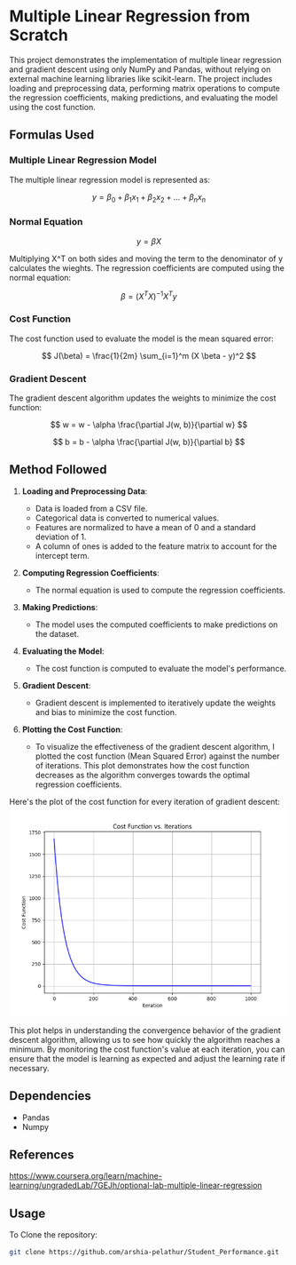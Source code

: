 # Multiple Linear Regression from Scratch

This project demonstrates the implementation of multiple linear regression and gradient descent using only NumPy and Pandas, without relying on external machine learning libraries like scikit-learn. The project includes loading and preprocessing data, performing matrix operations to compute the regression coefficients, making predictions, and evaluating the model using the cost function.

## Formulas Used

### Multiple Linear Regression Model

The multiple linear regression model is represented as:

$$ y = \beta_0 + \beta_1 x_1 + \beta_2 x_2 + \ldots + \beta_n x_n $$

### Normal Equation

$$ y = \beta X $$

Multiplying X^T on both sides and moving the term to the denominator of y calculates the wieghts. 
The regression coefficients are computed using the normal equation:

$$ \beta = (X^T X)^{-1} X^T y $$

### Cost Function

The cost function used to evaluate the model is the mean squared error:

$$ J(\beta) = \frac{1}{2m} \sum_{i=1}^m (X \beta - y)^2 $$

### Gradient Descent

The gradient descent algorithm updates the weights to minimize the cost function:

$$ w = w - \alpha \frac{\partial J(w, b)}{\partial w} $$

$$ b = b - \alpha \frac{\partial J(w, b)}{\partial b} $$

## Method Followed

1. **Loading and Preprocessing Data**:
   - Data is loaded from a CSV file.
   - Categorical data is converted to numerical values.
   - Features are normalized to have a mean of 0 and a standard deviation of 1.
   - A column of ones is added to the feature matrix to account for the intercept term.

2. **Computing Regression Coefficients**:
   - The normal equation is used to compute the regression coefficients.

3. **Making Predictions**:
   - The model uses the computed coefficients to make predictions on the dataset.

4. **Evaluating the Model**:
   - The cost function is computed to evaluate the model's performance.

5. **Gradient Descent**:
   - Gradient descent is implemented to iteratively update the weights and bias to minimize the cost function.

6. **Plotting the Cost Function**:
   - To visualize the effectiveness of the gradient descent algorithm, I plotted the cost function (Mean Squared Error) against the number of iterations. This plot demonstrates how the cost function decreases as the algorithm converges towards the optimal regression coefficients.

Here's the plot of the cost function for every iteration of gradient descent:
![Cost Function Plot](cost_function_gradient_descent.png)


This plot helps in understanding the convergence behavior of the gradient descent algorithm, allowing us to see how quickly the algorithm reaches a minimum. By monitoring the cost function's value at each iteration, you can ensure that the model is learning as expected and adjust the learning rate if necessary.


## Dependencies
- Pandas
- Numpy

## References
https://www.coursera.org/learn/machine-learning/ungradedLab/7GEJh/optional-lab-multiple-linear-regression

## Usage
To Clone the repository:
   ```bash
   git clone https://github.com/arshia-pelathur/Student_Performance.git


